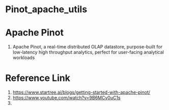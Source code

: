 # Pinot_apache_utils
# Apache Pinot
1.  Apache Pinot, a real-time distributed OLAP datastore, purpose-built for low-latency high throughput analytics, perfect for user-facing analytical workloads


# Reference Link
1. https://www.startree.ai/blogs/getting-started-with-apache-pinot/
2. https://www.youtube.com/watch?v=9B6MCv0uC1s
3. 
